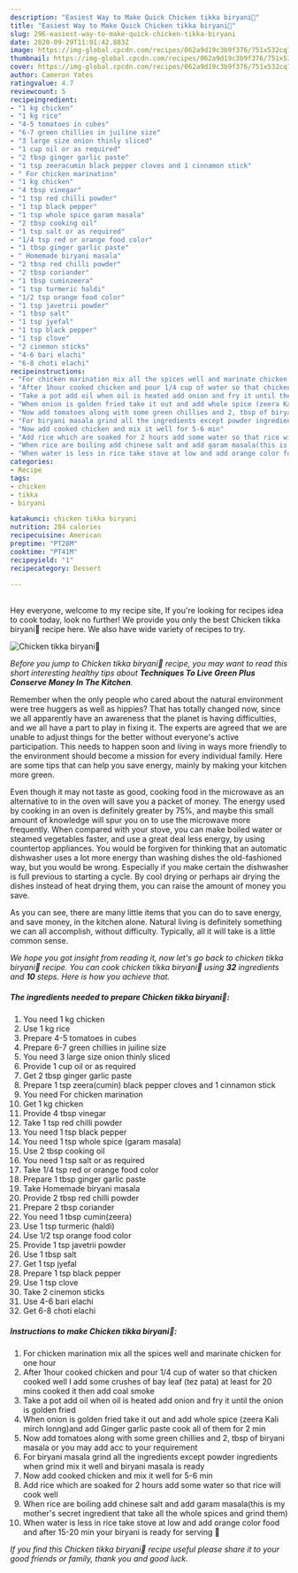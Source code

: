```yaml
---
description: "Easiest Way to Make Quick Chicken tikka biryani🤩"
title: "Easiest Way to Make Quick Chicken tikka biryani🤩"
slug: 296-easiest-way-to-make-quick-chicken-tikka-biryani
date: 2020-09-29T11:01:42.883Z
image: https://img-global.cpcdn.com/recipes/062a9d19c3b9f376/751x532cq70/chicken-tikka-biryani🤩-recipe-main-photo.jpg
thumbnail: https://img-global.cpcdn.com/recipes/062a9d19c3b9f376/751x532cq70/chicken-tikka-biryani🤩-recipe-main-photo.jpg
cover: https://img-global.cpcdn.com/recipes/062a9d19c3b9f376/751x532cq70/chicken-tikka-biryani🤩-recipe-main-photo.jpg
author: Cameron Yates
ratingvalue: 4.7
reviewcount: 5
recipeingredient:
- "1 kg chicken"
- "1 kg rice"
- "4-5 tomatoes in cubes"
- "6-7 green chillies in juiline size"
- "3 large size onion thinly sliced"
- "1 cup oil or as required"
- "2 tbsp ginger garlic paste"
- "1 tsp zeeracumin black pepper cloves and 1 cinnamon stick"
- " For chicken marination"
- "1 kg chicken"
- "4 tbsp vinegar"
- "1 tsp red chilli powder"
- "1 tsp black pepper"
- "1 tsp whole spice garam masala"
- "2 tbsp cooking oil"
- "1 tsp salt or as required"
- "1/4 tsp red or orange food color"
- "1 tbsp ginger garlic paste"
- " Homemade biryani masala"
- "2 tbsp red chilli powder"
- "2 tbsp coriander"
- "1 tbsp cuminzeera"
- "1 tsp turmeric haldi"
- "1/2 tsp orange food color"
- "1 tsp javetrii powder"
- "1 tbsp salt"
- "1 tsp jyefal"
- "1 tsp black pepper"
- "1 tsp clove"
- "2 cinemon sticks"
- "4-6 bari elachi"
- "6-8 choti elachi"
recipeinstructions:
- "For chicken marination mix all the spices well and marinate chicken for one hour"
- "After 1hour cooked chicken and pour 1/4 cup of water so that chicken cooked well I add some crushes of bay leaf (tez pata) at least for 20 mins cooked it then add coal smoke"
- "Take a pot add oil when oil is heated add onion and fry it until the onion is golden fried"
- "When onion is golden fried take it out and add whole spice (zeera Kali mirch lonng)and add Ginger garlic paste cook all of them for 2 min"
- "Now add tomatoes along with some green chillies and 2, tbsp of biryani masala or you may add acc to your requirement"
- "For biryani masala grind all the ingredients except powder ingredients when grind mix it well and biryani masala is ready"
- "Now add cooked chicken and mix it well for 5-6 min"
- "Add rice which are soaked for 2 hours add some water so that rice will cook well"
- "When rice are boiling add chinese salt and add garam masala(this is my mother&#39;s secret ingredient that take all the whole spices and grind them)"
- "When water is less in rice take stove at low and add orange color food and after 15-20 min your biryani is ready for serving 🤩"
categories:
- Recipe
tags:
- chicken
- tikka
- biryani

katakunci: chicken tikka biryani 
nutrition: 284 calories
recipecuisine: American
preptime: "PT28M"
cooktime: "PT41M"
recipeyield: "1"
recipecategory: Dessert

---
```

<br>
Hey everyone, welcome to my recipe site, If you're looking for recipes idea to cook today, look no further! We provide you only the best Chicken tikka biryani🤩 recipe here. We also have wide variety of recipes to try.
<br>


![Chicken tikka biryani🤩](https://img-global.cpcdn.com/recipes/062a9d19c3b9f376/751x532cq70/chicken-tikka-biryani🤩-recipe-main-photo.jpg)

<i>Before you jump to Chicken tikka biryani🤩 recipe, you may want to read this short interesting healthy tips about 
<strong>Techniques To Live Green Plus Conserve Money In The Kitchen</strong>.</i>
</br>

Remember when the only people who cared about the natural environment were tree huggers as well as hippies? That has totally changed now, since we all apparently have an awareness that the planet is having difficulties, and we all have a part to play in fixing it. The experts are agreed that we are unable to adjust things for the better without everyone's active participation. This needs to happen soon and living in ways more friendly to the environment should become a mission for every individual family. Here are some tips that can help you save energy, mainly by making your kitchen more green.

Even though it may not taste as good, cooking food in the microwave as an alternative to in the oven will save you a packet of money. The energy used by cooking in an oven is definitely greater by 75%, and maybe this small amount of knowledge will spur you on to use the microwave more frequently. When compared with your stove, you can make boiled water or steamed vegetables faster, and use a great deal less energy, by using countertop appliances. You would be forgiven for thinking that an automatic dishwasher uses a lot more energy than washing dishes the old-fashioned way, but you would be wrong. Especially if you make certain the dishwasher is full previous to starting a cycle. By cool drying or perhaps air drying the dishes instead of heat drying them, you can raise the amount of money you save.

As you can see, there are many little items that you can do to save energy, and save money, in the kitchen alone. Natural living is definitely something we can all accomplish, without difficulty. Typically, all it will take is a little common sense.


<i>We hope you got insight from reading it, now let's go back to chicken tikka biryani🤩 recipe. You can cook chicken tikka biryani🤩 using <strong>32</strong> ingredients and <strong>10</strong> steps. Here is how you achieve that.
</i>

##### The ingredients needed to prepare Chicken tikka biryani🤩:

1. You need 1 kg chicken
1. Use 1 kg rice
1. Prepare 4-5 tomatoes in cubes
1. Prepare 6-7 green chillies in juiline size
1. You need 3 large size onion thinly sliced
1. Provide 1 cup oil or as required
1. Get 2 tbsp ginger garlic paste
1. Prepare 1 tsp zeera(cumin) black pepper cloves and 1 cinnamon stick
1. You need  For chicken marination
1. Get 1 kg chicken
1. Provide 4 tbsp vinegar
1. Take 1 tsp red chilli powder
1. You need 1 tsp black pepper
1. You need 1 tsp whole spice (garam masala)
1. Use 2 tbsp cooking oil
1. You need 1 tsp salt or as required
1. Take 1/4 tsp red or orange food color
1. Prepare 1 tbsp ginger garlic paste
1. Take  Homemade biryani masala
1. Provide 2 tbsp red chilli powder
1. Prepare 2 tbsp coriander
1. You need 1 tbsp cumin(zeera)
1. Use 1 tsp turmeric (haldi)
1. Use 1/2 tsp orange food color
1. Provide 1 tsp javetrii powder
1. Use 1 tbsp salt
1. Get 1 tsp jyefal
1. Prepare 1 tsp black pepper
1. Use 1 tsp clove
1. Take 2 cinemon sticks
1. Use 4-6 bari elachi
1. Get 6-8 choti elachi


##### Instructions to make Chicken tikka biryani🤩:

1. For chicken marination mix all the spices well and marinate chicken for one hour
1. After 1hour cooked chicken and pour 1/4 cup of water so that chicken cooked well I add some crushes of bay leaf (tez pata) at least for 20 mins cooked it then add coal smoke
1. Take a pot add oil when oil is heated add onion and fry it until the onion is golden fried
1. When onion is golden fried take it out and add whole spice (zeera Kali mirch lonng)and add Ginger garlic paste cook all of them for 2 min
1. Now add tomatoes along with some green chillies and 2, tbsp of biryani masala or you may add acc to your requirement
1. For biryani masala grind all the ingredients except powder ingredients when grind mix it well and biryani masala is ready
1. Now add cooked chicken and mix it well for 5-6 min
1. Add rice which are soaked for 2 hours add some water so that rice will cook well
1. When rice are boiling add chinese salt and add garam masala(this is my mother&#39;s secret ingredient that take all the whole spices and grind them)
1. When water is less in rice take stove at low and add orange color food and after 15-20 min your biryani is ready for serving 🤩


<i>If you find this Chicken tikka biryani🤩 recipe useful please share it to your good friends or family, thank you and good luck.</i>
